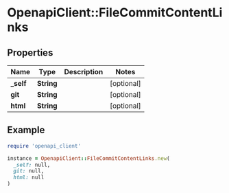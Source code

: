 # OpenapiClient::FileCommitContentLinks

## Properties

| Name | Type | Description | Notes |
| ---- | ---- | ----------- | ----- |
| **_self** | **String** |  | [optional] |
| **git** | **String** |  | [optional] |
| **html** | **String** |  | [optional] |

## Example

```ruby
require 'openapi_client'

instance = OpenapiClient::FileCommitContentLinks.new(
  _self: null,
  git: null,
  html: null
)
```

